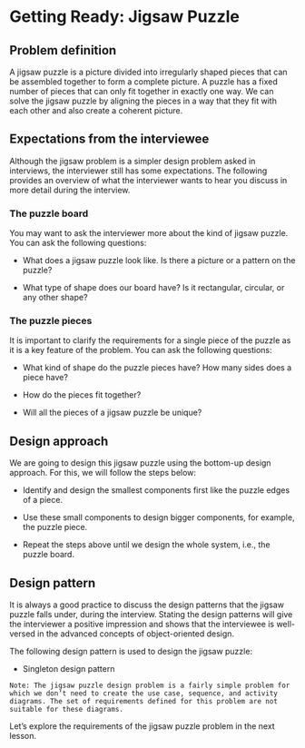 # Getting Ready: Jigsaw Puzzle
## Problem definition
A jigsaw puzzle is a picture divided into irregularly shaped pieces that can be assembled together to form a complete picture. A puzzle has a fixed number of pieces that can only fit together in exactly one way. We can solve the jigsaw puzzle by aligning the pieces in a way that they fit with each other and also create a coherent picture.

## Expectations from the interviewee
Although the jigsaw problem is a simpler design problem asked in interviews, the interviewer still has some expectations. The following provides an overview of what the interviewer wants to hear you discuss in more detail during the interview.

### The puzzle board
You may want to ask the interviewer more about the kind of jigsaw puzzle. You can ask the following questions:

- What does a jigsaw puzzle look like. Is there a picture or a pattern on the puzzle?

- What type of shape does our board have? Is it rectangular, circular, or any other shape?

### The puzzle pieces
It is important to clarify the requirements for a single piece of the puzzle as it is a key feature of the problem. You can ask the following questions:

- What kind of shape do the puzzle pieces have? How many sides does a piece have?

- How do the pieces fit together?

- Will all the pieces of a jigsaw puzzle be unique?

## Design approach
We are going to design this jigsaw puzzle using the bottom-up design approach. For this, we will follow the steps below:

- Identify and design the smallest components first like the puzzle edges of a piece.

- Use these small components to design bigger components, for example, the puzzle piece.

- Repeat the steps above until we design the whole system, i.e., the puzzle board.

## Design pattern
It is always a good practice to discuss the design patterns that the jigsaw puzzle falls under, during the interview. Stating the design patterns will give the interviewer a positive impression and shows that the interviewee is well-versed in the advanced concepts of object-oriented design.

The following design pattern is used to design the jigsaw puzzle:

- Singleton design pattern
```
Note: The jigsaw puzzle design problem is a fairly simple problem for which we don’t need to create the use case, sequence, and activity diagrams. The set of requirements defined for this problem are not suitable for these diagrams.
```
Let’s explore the requirements of the jigsaw puzzle problem in the next lesson.

